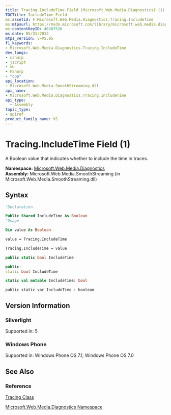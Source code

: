 ```yaml
---
title: Tracing.IncludeTime Field (Microsoft.Web.Media.Diagnostics) (1)
TOCTitle: IncludeTime Field
ms:assetid: F:Microsoft.Web.Media.Diagnostics.Tracing.IncludeTime
ms:mtpsurl: https://msdn.microsoft.com/library/microsoft.web.media.diagnostics.tracing.includetime(v=VS.95)
ms:contentKeyID: 46307526
ms.date: 05/31/2012
mtps_version: v=VS.95
f1_keywords:
- Microsoft.Web.Media.Diagnostics.Tracing.IncludeTime
dev_langs:
- csharp
- jscript
- vb
- FSharp
- "cpp"
api_location:
- Microsoft.Web.Media.SmoothStreaming.dll
api_name:
- Microsoft.Web.Media.Diagnostics.Tracing.IncludeTime
api_type:
  - Assembly
topic_type:
- apiref
product_family_name: VS
---
```


# Tracing.IncludeTime Field (1)

A Boolean value that indicates whether to include the time in traces.

**Namespace:**  [Microsoft.Web.Media.Diagnostics](microsoft-web-media-diagnostics-namespace_1.md)  
**Assembly:**  Microsoft.Web.Media.SmoothStreaming (in Microsoft.Web.Media.SmoothStreaming.dll)

## Syntax

```vb
'Declaration

Public Shared IncludeTime As Boolean
'Usage

Dim value As Boolean

value = Tracing.IncludeTime

Tracing.IncludeTime = value
```

```csharp
public static bool IncludeTime
```

```cpp
public:
static bool IncludeTime
```

``` fsharp
static val mutable IncludeTime: bool
```

```jscript
public static var IncludeTime : boolean
```

## Version Information

### Silverlight

Supported in: 5  

### Windows Phone

Supported in: Windows Phone OS 7.1, Windows Phone OS 7.0  

## See Also

### Reference

[Tracing Class](tracing-class-microsoft-web-media-diagnostics_1.md)

[Microsoft.Web.Media.Diagnostics Namespace](microsoft-web-media-diagnostics-namespace_1.md)
